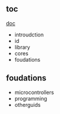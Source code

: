 ## toc
[doc](https://www.arduino.cc/en/Guide)


- introudction
- id
- library
- cores
- foudations


## foudations

- microcontrollers
- programming
- otherguids
